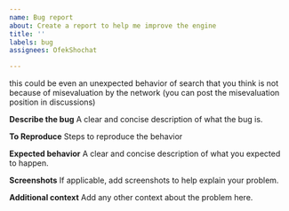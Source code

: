 ```yaml
---
name: Bug report
about: Create a report to help me improve the engine
title: ''
labels: bug
assignees: OfekShochat

---
```


this could be even an unexpected behavior of search that you think is not because of misevaluation by the network (you can post the misevaluation position in discussions)

**Describe the bug**
A clear and concise description of what the bug is.

**To Reproduce**
Steps to reproduce the behavior

**Expected behavior**
A clear and concise description of what you expected to happen.

**Screenshots**
If applicable, add screenshots to help explain your problem.

**Additional context**
Add any other context about the problem here.

